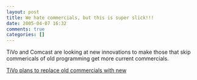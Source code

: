 ```yaml
---
layout: post
title: We hate commercials, but this is super slick!!!
date: 2005-04-07 16:32
comments: true
categories: []
---
```

TiVo and Comcast are looking at new innovations to make those that skip commericals of old programming get more current commercials.

<a href="http://arstechnica.com/news.ars/post/20050407-4786.html">TiVo plans to replace old commercials with new</a>

